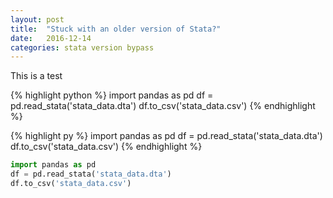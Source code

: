 ```yaml
---
layout: post
title:  "Stuck with an older version of Stata?"
date:   2016-12-14
categories: stata version bypass
---
```

This is a test

{% highlight python %}
import pandas as pd
df = pd.read_stata('stata_data.dta')
df.to_csv('stata_data.csv')
{% endhighlight %}

{% highlight py %}
import pandas as pd
df = pd.read_stata('stata_data.dta')
df.to_csv('stata_data.csv')
{% endhighlight %}

``` python
import pandas as pd
df = pd.read_stata('stata_data.dta')
df.to_csv('stata_data.csv')
```
